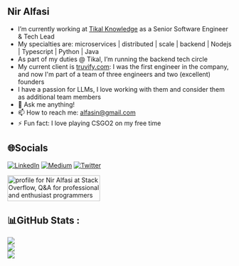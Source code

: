## Nir Alfasi

- I’m currently working at [Tikal Knowledge](https://www.tikalk.com/) as a Senior Software Engineer & Tech Lead
- My specialties are: microservices | distributed | scale | backend | Nodejs | Typescript | Python | Java
- As part of my duties @ Tikal, I’m running the backend tech circle
- My current client is [truvify.com](https://truvify.com): I was the first engineer in the company, and now I'm part of a team of three engineers and two (excellent) founders
- I have a passion for LLMs, I love working with them and consider them as additional team members
- 💬 Ask me anything!
- 📫 How to reach me: [alfasin@gmail.com](mailto:alfasin@gmail.com)
- ⚡ Fun fact: I love playing CSGO2 on my free time

## 🌐Socials
[![LinkedIn](https://img.shields.io/badge/LinkedIn-%230077B5.svg?logo=linkedin&logoColor=white)](https://www.linkedin.com/in/alfasin/) 
[![Medium](https://img.shields.io/badge/Medium-12100E?logo=medium&logoColor=white)](https://medium.com/@alfasin)
[![Twitter](https://img.shields.io/badge/Twitter-1DA1F2?logo=twitter&logoColor=white)](https://x.com/niralfasi)

<a href="https://stackoverflow.com/users/1057429/nir-alfasi"><img src="https://stackoverflow.com/users/flair/1057429.png" width="208" height="58" alt="profile for Nir Alfasi at Stack Overflow, Q&amp;A for professional and enthusiast programmers" title="profile for Nir Alfasi at Stack Overflow, Q&amp;A for professional and enthusiast programmers"></a>


## 📊GitHub Stats :
![](https://github-readme-stats.vercel.app/api?username=alfasin&theme=radical&hide_border=false&include_all_commits=true&count_private=true)<br/>
![](https://github-readme-streak-stats.herokuapp.com/?user=alfasin&theme=radical&hide_border=false)<br/>
![](https://github-readme-stats.vercel.app/api/top-langs/?username=alfasin&theme=radical&hide_border=false&include_all_commits=false&count_private=true&layout=compact)
